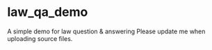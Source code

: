 # law_qa_demo
A simple demo for law question &amp; answering
Please update me when uploading source files.
